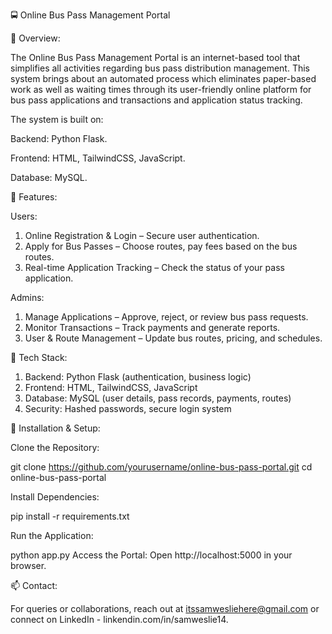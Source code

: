🚍 Online Bus Pass Management Portal

📌 Overview:

The Online Bus Pass Management Portal is an internet-based tool that simplifies all activities regarding bus pass distribution management. This system brings about an automated process which eliminates paper-based work as well as waiting times through its user-friendly online platform for bus pass applications and transactions and application status tracking.

The system is built on:

Backend: Python Flask.

Frontend: HTML, TailwindCSS, JavaScript.

Database: MySQL.

🌟 Features:

Users:
1.	Online Registration & Login – Secure user authentication.
2.	Apply for Bus Passes – Choose routes, pay fees based on the bus routes.
3.	Real-time Application Tracking – Check the status of your pass application.

Admins:
1.	Manage Applications – Approve, reject, or review bus pass requests.
2.	Monitor Transactions – Track payments and generate reports.
3.	User & Route Management – Update bus routes, pricing, and schedules.

🔧 Tech Stack:

1.	Backend: Python Flask (authentication, business logic)
2.	Frontend: HTML, TailwindCSS, JavaScript
3.	Database: MySQL (user details, pass records, payments, routes)
4.	Security: Hashed passwords, secure login system

🚀 Installation & Setup:

Clone the Repository:

git clone https://github.com/yourusername/online-bus-pass-portal.git
cd online-bus-pass-portal

Install Dependencies:

pip install -r requirements.txt

Run the Application:

python app.py
Access the Portal: Open http://localhost:5000 in your browser.


📫 Contact:

For queries or collaborations, reach out at itssamwesliehere@gmail.com or connect on LinkedIn - linkendin.com/in/samweslie14.
